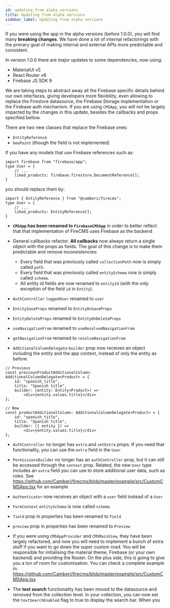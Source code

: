 ```yaml
---
id: updating_from_alpha_versions
title: Updating from alpha versions
sidebar_label: Updating from alpha versions
---
```


If you were using the app in the alpha versions (before 1.0.0), you will find
many **breaking changes**. We have done a lot of
internal refactorings with the primary goal of making internal and external APIs
more predictable and consistent.

In version 1.0.0 there are major updates to some dependencies, now using:
- MaterialUI v5
- React Router v6
- Firebase JS SDK 9

We are taking steps to abstract away all the Firebase specific details behind
our own interfaces, giving developers more flexibility, even allowing
to replace the Firestore datasource, the Firebase Storage implementation
or the Firebase auth mechanism. If you are using `CMSApp`, you will not be
largely impacted by the changes in this update, besides the callbacks and
props specified bellow.

There are two new classes that replace the Firebase ones:
- `EntityReference`
- `GeoPoint` (though the field is not implemented)

If you have any models that use Firebase references such as:
```tsx
import firebase from "firebase/app";
type User = {
    // ...
    liked_products: firebase.firestore.DocumentReference[];
}
```

you should replace them by:
```tsx
import { EntityReference } from "@camberi/firecms";
type User = {
    // ...
    liked_products: EntityReference[];
}
```

- **`CMSApp` has been renamed to `FirebaseCMSApp`** in order to better
  reflect that that implementation of FireCMS uses Firebase as the backend

- General callbacks refactor. **All callbacks** now always return a single object
  with the props as fields. The goal of this change is to make them predictable
  and remove inconsistencies:
    - Every field that was previously called `collectionPath` now is simply
      called `path`.
    - Every field that was previously called `entitySchema` now is simply
      called `schema`.
    - All entity id fields are now renamed to `entityId` (with the only exception
      of the field `id` in `Entity`).

- `AuthController` `loggedUser` renamed to `user`

- `EntitySaveProps` renamed to `EntityOnSaveProps`

- `EntityDeleteProps` renamed to `EntityOnDeleteProps`

- `useNavigationFrom` renamed to `useResolvedNavigationFrom`
- `getNavigationFrom` renamed to `resolveNavigationFrom`

- `AdditionalColumnDelegate` `builder` prop now receives an object including
  the entity and the app context, instead of only the entity as before:
```tsx
// Previous
const previousProductAdditionalColumn: AdditionalColumnDelegate<Product> = {
    id: "spanish_title",
    title: "Spanish title",
    builder: (entity: Entity<Product>) =>
        <div>{entity.values.title}</div>
};

// Now
const productAdditionalColumn: AdditionalColumnDelegate<Product> = {
    id: "spanish_title",
    title: "Spanish title",
    builder: ({ entity }) =>
        <div>{entity.values.title}</div>
};
```
- `AuthController` no longer has `extra` and `setExtra` props. If you need that
  functionality, you can use the `extra` field in the `User`

- `PermissionsBuilder` no longer has an `authController` prop, but it can still
  be accessed through the `context` prop. Related, the new `User` type includes
  an `extra` field you can use to store additional user data, such as roles.
  See https://github.com/Camberi/firecms/blob/master/example/src/CustomCMSApp.tsx
  for an example

- `Authenticator` now receives an object with a `user` field instead of a `User`

- `FormContext` `entitySchema` is now called `schema`

- `field` prop in properties has been renamed to `Field`
- `preview` prop in properties has been renamed to `Preview`



- If you were using `CMSAppProvider` and `CMSMainView`, they
  have been largely refactored, and now you will need to implement a bunch of
  extra stuff if you want to go down the super custom road. You will be responsible
  for initialising the material theme, Firebase (or your own backend) and providing the Router.
  On the plus side, this is going to give you a ton of room for customisation.
  You can check a complete example in:
  https://github.com/Camberi/firecms/blob/master/example/src/CustomCMSApp.tsx

- The **text search** functionality has been moved
  to the datasource and removed from the collection level.
  In your collection, you can now set the `textSearchEnabled` flag to true
  to display the search bar.
  When you
